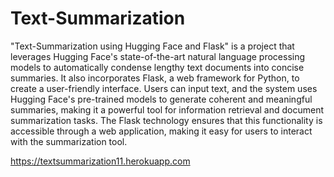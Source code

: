 # Text-Summarization

"Text-Summarization using Hugging Face and Flask" is a project that leverages Hugging Face's state-of-the-art natural language processing models to automatically condense lengthy text documents into concise summaries. It also incorporates Flask, a web framework for Python, to create a user-friendly interface. Users can input text, and the system uses Hugging Face's pre-trained models to generate coherent and meaningful summaries, making it a powerful tool for information retrieval and document summarization tasks. The Flask technology ensures that this functionality is accessible through a web application, making it easy for users to interact with the summarization tool.

https://textsummarization11.herokuapp.com
